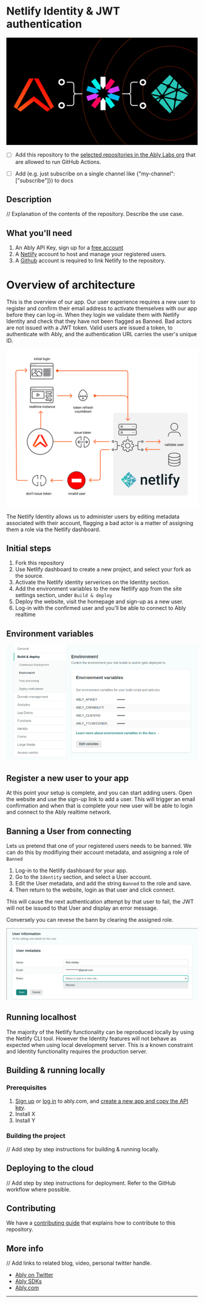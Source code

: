 # Netlify Identity & JWT authentication


![Netlify + JWT + Ably](./assets/netlify-ably-jwt.png)

- [ ] Add this repository to the [selected repositories in the Ably Labs org](https://github.com/organizations/ably-labs/settings/actions) that are allowed to run GitHub Actions.
- [ ] Add (e.g. just subscribe on a single channel like {"my-channel": ["subscribe"]}) to docs


## Description

// Explanation of the contents of the repository. Describe the use case.


## What you'll need

1. An Ably API Key, sign up for a [free account](https://ably.com/sign-up)
1. A [Netlify](https://netlify.com) account to host and manage your registered users.
1. A [Github](https://github.com) account is required to link Netlify to the repository.

# Overview of architecture

This is the overview of our app. Our user experience requires a new user to register and confirm their email address to activate themselves with our app before they can log-in. When they login we validate them with Netlify Identity and check that they have not been flagged as Banned. Bad actors are not issued with a JWT token. Valid users are issued a token, to authenticate with Ably, and the authentication URL carries the user's unique ID.

![](./assets/user-experience-netily-functions.png)

The Netlify Identity allows us to administer users by editing metadata associated with their account, flagging a bad actor is a matter of assigning them a role via the Netlify dashboard.

## Initial steps
1. Fork this repository
1. Use Netlify dashboard to create a new project, and select your fork as the source.
1. Activate the Netlify identity serverices on the Identity section.
1. Add the environment variables to the new Netlify app from the site settings section, under `Build & deploy`
1. Deploy the website, visit the homepage and sign-up as a new user.
1. Log-in with the confirmed user and you'll be able to connect to Ably realtime

## Environment variables

![](assets/netlify-environment-vars.png)

## Register a new user to your app

At this point your setup is complete, and you can start adding users. Open the
website and use the sign-up link to add a user. This will trigger an email
confirmation and when that is complete your new user will be able to login
and connect to the Ably realtime network.


## Banning a User from connecting

Lets us pretend that one of your registered users needs to be banned. We can do
this by modifiying their account metadata, and assigning a role of `Banned`

1. Log-in to the Netlify dashboard for your app.
1. Go to the `Identity` section, and select a User account.
1. Edit the User metadata, and add the string `Banned` to the role and save.
1. Then return to the website, login as that user and click connect.

This will cause the next authentication attempt by that user to fail,
the JWT will not be issued to that User and display an error message.

Conversely you can revese the bann by clearing the assigned role.

![netlify-user-metadata](./assets/netlify-user-metadata.png)

## Running localhost

The majority of the Netlify functionality can be reproduced locally by using the Netlify CLI tool.
However the Identity features will not behave as expected when using local development server.
This is a known constraint and Identity functionality requires the production server.



## Building & running locally

### Prerequisites

1. [Sign up](https://ably.com/signup) or [log in](https://ably.com/login) to ably.com, and [create a new app and copy the API key](https://faqs.ably.com/setting-up-and-managing-api-keys).
2. Install X
3. Install Y

### Building the project

// Add step by step instructions for building & running locally.

## Deploying to the cloud

// Add step by step instructions for deployment. Refer to the GitHub workflow where possible.

## Contributing

We have a [contributing guide](CONTRIBUTING.md) that explains how to contribute to this repository.

## More info

// Add links to related blog, video, personal twitter handle.

- [Ably on Twitter](https://twitter.com/ablyrealtime)
- [Ably SDKs](https://github.com/ably/)
- [Ably.com](https://ably.com)

---


